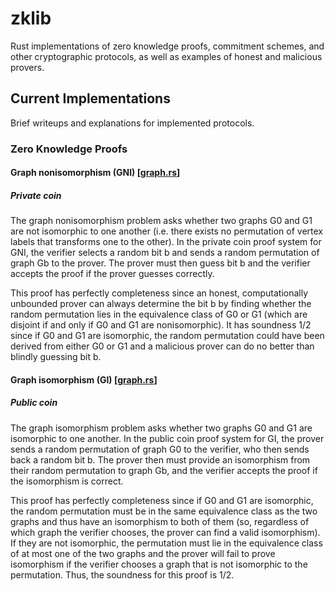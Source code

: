 # zklib

Rust implementations of zero knowledge proofs, commitment schemes, and other cryptographic protocols, as well as examples of honest and malicious provers.

## Current Implementations

Brief writeups and explanations for implemented protocols.

### Zero Knowledge Proofs

#### Graph nonisomorphism (GNI) [[graph.rs](src/graph.rs#L183)]

##### Private coin

The graph nonisomorphism problem asks whether two graphs G0 and G1 are not isomorphic to one another (i.e. there exists no permutation of vertex labels that transforms one to the other). In the private coin proof system for GNI, the verifier selects a random bit b and sends a random permutation of graph Gb to the prover. The prover must then guess bit b and the verifier accepts the proof if the prover guesses correctly.

This proof has perfectly completeness since an honest, computationally unbounded prover can always determine the bit b by finding whether the random permutation lies in the equivalence class of G0 or G1 (which are disjoint if and only if G0 and G1 are nonisomorphic). It has soundness 1/2 since if G0 and G1 are isomorphic, the random permutation could have been derived from either G0 or G1 and a malicious prover can do no better than blindly guessing bit b.

#### Graph isomorphism (GI)  [[graph.rs](src/graph.rs#L7)]

##### Public coin

The graph isomorphism problem asks whether two graphs G0 and G1 are isomorphic to one another. In the public coin proof system for GI, the prover sends a random permutation of graph G0 to the verifier, who then sends back a random bit b. The prover then must provide an isomorphism from their random permutation to graph Gb, and the verifier accepts the proof if the isomorphism is correct.

This proof has perfectly completeness since if G0 and G1 are isomorphic, the random permutation must be in the same equivalence class as the two graphs and thus have an isomorphism to both of them (so, regardless of which graph the verifier chooses, the prover can find a valid isomorphism). If they are not isomorphic, the permutation must lie in the equivalence class of at most one of the two graphs and the prover will fail to prove isomorphism if the verifier chooses a graph that is not isomorphic to the permutation. Thus, the soundness for this proof is 1/2.
